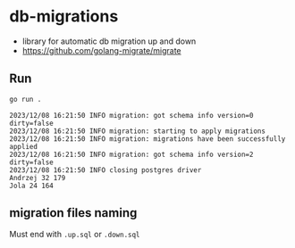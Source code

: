 # db-migrations

- library for automatic db migration up and down
- https://github.com/golang-migrate/migrate

## Run

```sh
go run .
```

```text
2023/12/08 16:21:50 INFO migration: got schema info version=0 dirty=false
2023/12/08 16:21:50 INFO migration: starting to apply migrations
2023/12/08 16:21:50 INFO migration: migrations have been successfully applied
2023/12/08 16:21:50 INFO migration: got schema info version=2 dirty=false
2023/12/08 16:21:50 INFO closing postgres driver
Andrzej 32 179
Jola 24 164
```

## migration files naming

Must end with `.up.sql` or `.down.sql`